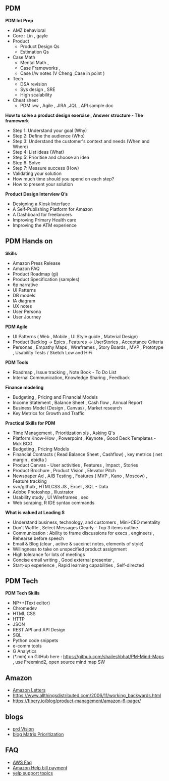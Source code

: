 ## PDM
**PDM Int Prep** 
- AMZ behavioral 
- Core : Lin , gayle 
- Product
  - Product Design Qs
  - Estimation Qs 
- Case Math
  - Mental Math ,
  - Case Frameworks , 
  - Case I/w notes (V Cheng ,Case in point ) 
- Tech 
  - DSA revision 
  - Sys design , SRE 
  - High scalability 
- Cheat sheet 
  - PDM ivw , Agile , JIRA ,JQL , API sample doc 

**How to solve a product design exercise , Answer structure - The framework** 
- Step 1: Understand your goal (Why) 
- Step 2: Define the audience (Who) 
- Step 3: Understand the customer's context and needs (When and Where) 
- Step 4: List ideas (What) 
- Step 5: Prioritise and choose an idea 
- Step 6: Solve 
- Step 7: Measure success (How) 
- Validating your solution 
- How much time should you spend on each step? 
- How to present your solution 

**Product Design Interview Q’s** 
- Designing a Kiosk Interface 
- A Self-Publishing Platform for Amazon 
- A Dashboard for freelancers 
- Improving Primary Health care 
- Improving the ATM experience 

## PDM Hands on
**Skills**
* Amazon Press Release 
* Amazon FAQ 
* Product Roadmap (gi) 
* Product Specification (samples)
* 6p narrative
* UI Patterns 
* DB models
* IA diagram 
* UX notes 
* User Persona  
* User Journey
 
**PDM Agile**
* UI Patterns ( Web , Mobile , UI Style guide , Material Design)
* Product Backlog -> Epics , Features -> UserStories , Acceptance Criteria
* Personas , Empathy Maps , Wireframes , Story Boards , MVP , Prototype ,  Usability Tests / Sketch Low and HiFi 

**PDM Tools**
* Roadmap , Issue tracking  , Note Book - To Do List
* Internal Communication,  Knowledge Sharing  , Feedback

**Finance modeling**
* Budgeting , Pricing  and Financial Models
* Income Statement , Balance Sheet , Cash flow , Annual Report
* Business Model (Design , Canvas)  ,  Market research 
* Key Metrics for Growth and Traffic

**Practical Skills for PDM**
* Time Management , Prioritization xls , Asking Q's
* Platform Know-How , Powerpoint , Keynote , Good Deck Templates - Mck BCG
* Budgeting , Pricing Models
* Financial Contracts ( Read Balance Sheet , Cashflow) , key metrics ( net margin , ebidta )
* Product Canvas - User activities , Features , Impact , Stories
* Product Brochure , Product Vision , Elevator Pitch
* Newspaper Ad , A/B Testing , Features ( MVP , Kano , Moscow) , Feature tracking
* svn/github , HTMLCSS JS , Excel , SQL - Data
* Adobe Photoshop , Illustrator
* Usability study , UI Wireframes , seo
* Web scraping, R IDE syntax commands 

**What is valued at Leading S**
* Understand business, technology, and customers , Mini-CEO mentality
* Don’t Waffle , Select Messages Clearly – Top 3 items outline
* Communication : Ability to frame discussions for execs , engineers , Rehearse before speech
* Email & Blog (clear , active & succinct notes, elements of style)
* Willingness to take on unspecified product assignment
* High tolerance for lots of meetings 
* Concise email writing , Good external presenter , 
* Start-up experience , Rapid learning capabilities , Self-directed

## PDM Tech
**PDM Tech Skills**
* NP++(Text editor)
* Chromedev 
* HTML CSS
* HTTP 
* JSON 
* REST API and API Design
* SQL
* Python code snippets
* e-comm tools
* G Analytics
* (*.mm) on GitHub here : https://github.com/shaileshbhat/PM-Mind-Maps , use Freemind2, open source mind map SW

## Amazon
- [Amazon Letters](https://ir.aboutamazon.com/annual-reports-proxies-and-shareholder-letters/default.aspx)
- https://www.allthingsdistributed.com/2006/11/working_backwards.html
- https://fibery.io/blog/product-management/amazon-6-pager/

## blogs
* [prd Vision](https://www.yegor256.com/2014/10/20/how-we-write-product-vision.html)
* [blog Matrix Prioritization](https://www.mindtheproduct.com/enter-matrix-lean-prioritisation/)

## FAQ
* [AWS Faq](https://aws.amazon.com/faqs/?nc1=f_dr)
* [Amazon Help bill payment](https://www.amazon.in/gp/help/customer/display.html/ref=hp_left_v4_sib?ie=UTF8&nodeId=GXT32ZG3PV7UZCFA)
* [yelp support topics](https://biz.yelp.com/support-center)

